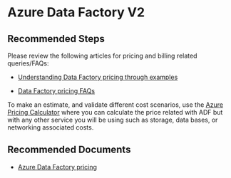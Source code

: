 <properties
    pageTitle="Azure Data Factory Costs"
    description="Azure Data Factory: Cost Optimization"
    infoBubbleText=""
    authors="hecepeda"
    ms.author="hecepeda"
    diagnosticScenario=""
    selfHelpType="generic"
    supportTopicIds="32740732"
    resourceTags=""
    productPesIds="15613"
    cloudEnvironments="public, Fairfax, usnat, ussec"
    articleId="new-v2-general-guidance-cost-optimization.md"
	ownershipId="AzureData_DataFactory"
/>

# Azure Data Factory V2

## **Recommended Steps**

Please review the following articles for pricing and billing related queries/FAQs:

 * [Understanding Data Factory pricing through examples](https://docs.microsoft.com/azure/data-factory/pricing-concepts)

 * [Data Factory pricing FAQs](https://azure.microsoft.com/pricing/details/data-factory/data-pipeline/)
  
To make an estimate, and validate different cost scenarios, use the [Azure Pricing Calculator](https://azure.microsoft.com/pricing/calculator/) where you can calculate the price related with ADF but with any other service you will be using such as storage, data bases, or networking associated costs.

## **Recommended Documents**

* [Azure Data Factory pricing](https://azure.microsoft.com/pricing/details/data-factory/)
